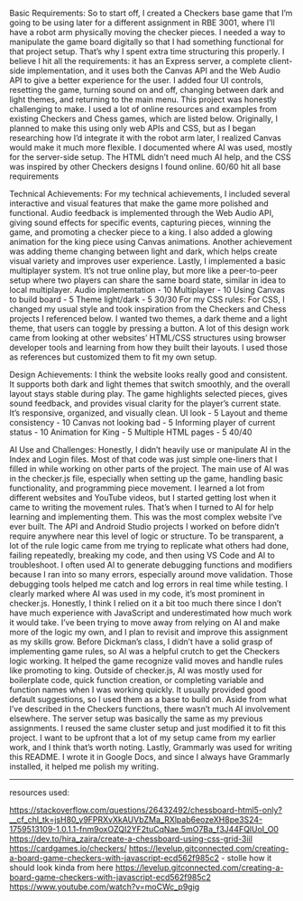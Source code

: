 Basic Requirements:
So to start off, I created a Checkers base game that I’m going to be using later for a different assignment in RBE 3001, where I’ll have a robot arm physically moving the checker pieces. I needed a way to manipulate the game board digitally so that I had something functional for that project setup. That’s why I spent extra time structuring this properly. I believe I hit all the requirements: it has an Express server, a complete client-side implementation, and it uses both the Canvas API and the Web Audio API to give a better experience for the user.
I added four UI controls, resetting the game, turning sound on and off, changing between dark and light themes, and returning to the main menu. This project was honestly challenging to make. I used a lot of online resources and examples from existing Checkers and Chess games, which are listed below. Originally, I planned to make this using only web APIs and CSS, but as I began researching how I’d integrate it with the robot arm later, I realized Canvas would make it much more flexible.
I documented where AI was used, mostly for the server-side setup. The HTML didn’t need much AI help, and the CSS was inspired by other Checkers designs I found online.
60/60 hit all base requirements

Technical Achievements:
For my technical achievements, I included several interactive and visual features that make the game more polished and functional.
Audio feedback is implemented through the Web Audio API, giving sound effects for specific events,  capturing pieces, winning the game, and promoting a checker piece to a king. I also added a glowing animation for the king piece using Canvas animations. Another achievement was adding theme changing between light and dark, which helps create visual variety and improves user experience.
Lastly, I implemented a basic multiplayer system. It’s not true online play, but more like a peer-to-peer setup where two players can share the same board state, similar in idea to local multiplayer.
Audio implementation - 10
 Multiplayer - 10
 Using Canvas to build board - 5
 Theme light/dark - 5
30/30
For my CSS rules:
For CSS, I changed my usual style and took inspiration from the Checkers and Chess projects I referenced below. I wanted two themes,  a dark theme and a light theme,  that users can toggle by pressing a button.
A lot of this design work came from looking at other websites’ HTML/CSS structures using browser developer tools and learning from how they built their layouts. I used those as references but customized them to fit my own setup.

Design Achievements:
I think the website looks really good and consistent. It supports both dark and light themes that switch smoothly, and the overall layout stays stable during play. The game highlights selected pieces, gives sound feedback, and provides visual clarity for the player’s current state. It’s responsive, organized, and visually clean.
UI look - 5
 Layout and theme consistency - 10
 Canvas not looking bad - 5
 Informing player of current status - 10
 Animation for King - 5
 Multiple HTML pages - 5
40/40


AI Use and Challenges:
Honestly, I didn’t heavily use or manipulate AI in the Index and Login files. Most of that code was just simple one-liners that I filled in while working on other parts of the project. The main use of AI was in the checker.js file,  especially when setting up the game, handling basic functionality, and programming piece movement. I learned a lot from different websites and YouTube videos, but I started getting lost when it came to writing the movement rules. That’s when I turned to AI for help learning and implementing them.
This was the most complex website I’ve ever built. The API and Android Studio projects I worked on before didn’t require anywhere near this level of logic or structure. To be transparent, a lot of the rule logic came from me trying to replicate what others had done, failing repeatedly, breaking my code, and then using VS Code and AI to troubleshoot. I often used AI to generate debugging functions and modifiers because I ran into so many errors, especially around move validation. Those debugging tools helped me catch and log errors in real time while testing.
I clearly marked where AI was used in my code,  it’s most prominent in checker.js. Honestly, I think I relied on it a bit too much there since I don’t have much experience with JavaScript and underestimated how much work it would take. I’ve been trying to move away from relying on AI and make more of the logic my own, and I plan to revisit and improve this assignment as my skills grow.
Before Dickman’s class, I didn’t have a solid grasp of implementing game rules, so AI was a helpful crutch to get the Checkers logic working. It helped the game recognize valid moves and handle rules like promoting to king. Outside of checker.js, AI was mostly used for boilerplate code, quick function creation, or completing variable and function names when I was working quickly. It usually provided good default suggestions, so I used them as a base to build on.
Aside from what I’ve described in the Checkers functions, there wasn’t much AI involvement elsewhere. The server setup was basically the same as my previous assignments. I reused the same cluster setup and just modified it to fit this project. I want to be upfront that a lot of my setup came from my earlier work, and I think that’s worth noting.
Lastly, Grammarly was used for writing this README. I wrote it in Google Docs, and since I always have Grammarly installed, it helped me polish my writing. 


---

resources used:

https://stackoverflow.com/questions/26432492/chessboard-html5-only?__cf_chl_tk=jsH80_y9FPRXvXkAUVbZMa_RXlpab6eozeXH8pe3S24-1759513109-1.0.1.1-fnm9oxOZQI2YF2tuCqNae.5mO7Ba_f3J44FQlUoI_O0 
https://dev.to/hira_zaira/create-a-chessboard-using-css-grid-3iil 
https://cardgames.io/checkers/ 
https://levelup.gitconnected.com/creating-a-board-game-checkers-with-javascript-ecd562f985c2 - stolle how it should look kinda from here 
https://levelup.gitconnected.com/creating-a-board-game-checkers-with-javascript-ecd562f985c2 
https://www.youtube.com/watch?v=moCWc_p9gig   
